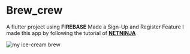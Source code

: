 # Brew_crew

A flutter project using **FIREBASE**
Made a Sign-Up and Register Feature
I made this app by following the tutorial of [**NETNINJA**](https://www.youtube.com/watch?v=sfA3NWDBPZ4&list=PL4cUxeGkcC9j--TKIdkb3ISfRbJeJYQwC)

![my ice-cream brew](https://user-images.githubusercontent.com/42577922/82775854-990f7000-9e66-11ea-9a86-9ba300cdba24.gif)
